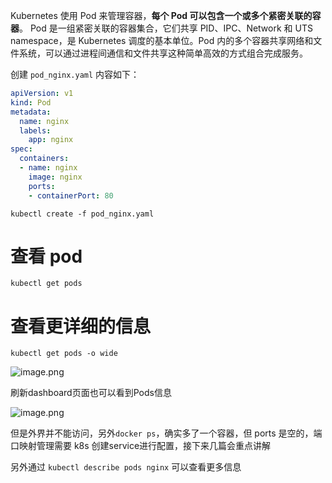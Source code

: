 Kubernetes 使用 Pod 来管理容器，**每个 Pod 可以包含一个或多个紧密关联的容器**。
Pod 是一组紧密关联的容器集合，它们共享 PID、IPC、Network 和 UTS namespace，是 Kubernetes 调度的基本单位。Pod 内的多个容器共享网络和文件系统，可以通过进程间通信和文件共享这种简单高效的方式组合完成服务。

创建 `pod_nginx.yaml` 内容如下：

```yaml
apiVersion: v1
kind: Pod
metadata:
  name: nginx
  labels:
    app: nginx
spec:
  containers:
  - name: nginx
    image: nginx
    ports:
    - containerPort: 80
```

`kubectl create -f pod_nginx.yaml`

# 查看 pod
`kubectl get pods`

# 查看更详细的信息
`kubectl get pods -o wide`

![image.png](https://p1-juejin.byteimg.com/tos-cn-i-k3u1fbpfcp/6c3dbf87a40e4aaa9aa23267976ba4f9~tplv-k3u1fbpfcp-watermark.image)

刷新dashboard页面也可以看到Pods信息

![image.png](https://p1-juejin.byteimg.com/tos-cn-i-k3u1fbpfcp/e61b14cfb9b84f0b912521255b0128ea~tplv-k3u1fbpfcp-watermark.image)

但是外界并不能访问，另外`docker ps`，确实多了一个容器，但 ports 是空的，端口映射管理需要 k8s 创建service进行配置，接下来几篇会重点讲解

另外通过 `kubectl describe pods nginx` 可以查看更多信息


